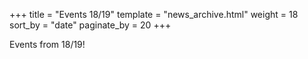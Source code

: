 +++
title = "Events 18/19"
template = "news_archive.html"
weight = 18
sort_by = "date"
paginate_by = 20
+++

Events from 18/19!
